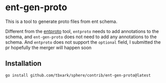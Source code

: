 # ent-gen-proto

This is a tool to generate proto files from ent schema. 

Different from the [entproto](https://github.com/ent/contrib/tree/master/entproto) tool, `entproto` needs to add annotations to the schema, and `ent-gen-proto` does not need to add any annotations to the schema. And `entproto` does not support the `optional` field, I submitted the pr hopefully the merger will happen soon

## Installation

```shell
go install github.com/tbxark/sphere/contrib/ent-gen-proto@latest
```
